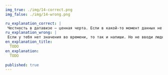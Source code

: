 ```yaml
---
img_true: ./img/14-correct.png
img_false: ./img/14-wrong.png

ru_explanation_correct: |
 Честность в датавизе — ценная черта. Если в какой-то момент данных не было, то это стоит отметить на графике.
ru_explanation_wrong: |
 Если у тебя нет значения во времени, то так и напиши. Но не вводи людей в заблуждение формой графика.
en_explanation_title:
  TODO
en_explanation:
  TODO
  
published: true
---
```


